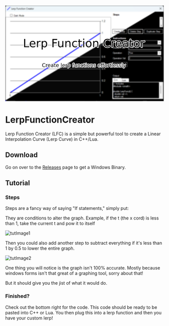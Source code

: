 ![Thumbnail For LFC](https://github.com/KadeDev/LerpFunctionCreator/blob/ce1129bbce494f08269687adf368f3cacac63723/image.png)

# LerpFunctionCreator
Lerp Function Creator (LFC) is a simple but powerful tool to create a Linear Interpolation Curve (Lerp Curve) in C++/Lua.

## Download

Go on over to the [Releases](https://github.com/KadeDev/LerpFunctionCreator/releases) page to get a Windows Binary.

## Tutorial

### Steps

Steps are a fancy way of saying "If statements," simply put:

They are conditions to alter the graph. Example, if the t (the x cord) is less than 1, take the current t and pow it to itself

![tutImage1](https://user-images.githubusercontent.com/26305836/194692179-706aae09-a3ed-4201-b5db-1ca43fb3646e.png)

Then you could also add another step to subtract everything if it's less than 1 by 0.5 to lower the entire graph.

![tutImage2](https://user-images.githubusercontent.com/26305836/194692214-6097d358-5ef7-42ea-886e-98ac0b83e61d.png)

One thing you will notice is the graph isn't 100% accurate. Mostly because windows forms isn't that great of a graphing tool, sorry about that!

But it should give you the jist of what it would do.

### Finished?

Check out the bottom right for the code. This code should be ready to be pasted into C++ or Lua. You then plug this into a lerp function and then you have your custom lerp!
